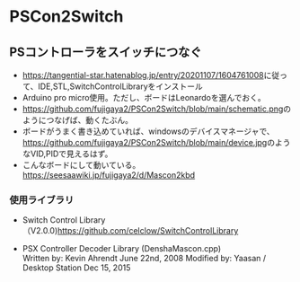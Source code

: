 # PSCon2Switch
## PSコントローラをスイッチにつなぐ
- <https://tangential-star.hatenablog.jp/entry/20201107/1604761008>に従って、IDE,STL,SwitchControlLibraryをインストール
- Arduino pro micro使用。ただし、ボードはLeonardoを選んでおく。
- <https://github.com/fujigaya2/PSCon2Switch/blob/main/schematic.png>のようにつなげば、動くたぶん。
- ボードがうまく書き込めていれば、windowsのデバイスマネージャで、<https://github.com/fujigaya2/PSCon2Switch/blob/main/device.jpg>のようなVID,PIDで見えるはず。
- こんなボードにして動いている。<https://seesaawiki.jp/fujigaya2/d/Mascon2kbd> 
### 使用ライブラリ
- Switch Control Library（V2.0.0)<https://github.com/celclow/SwitchControlLibrary>

- PSX Controller Decoder Library (DenshaMascon.cpp)  
Written by: Kevin Ahrendt June 22nd, 2008 Modified by: Yaasan / Desktop Station Dec 15, 2015

